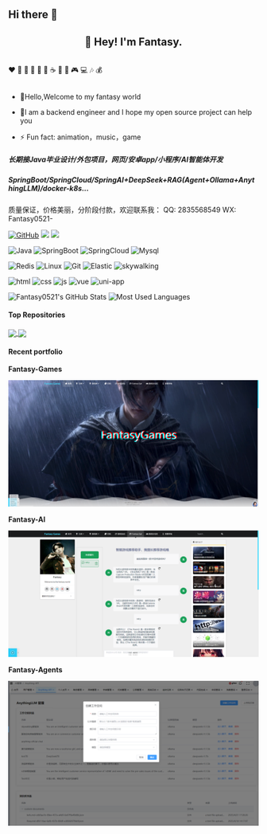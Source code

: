 ## Hi there 👋

<!--
**Fantasy0521/Fantasy0521** is a ✨ _special_ ✨ repository because its `README.md` (this file) appears on your GitHub profile.

Here are some ideas to get you started:

- 🔭 I’m currently working on ...
- 🌱 I’m currently learning ...
- 👯 I’m looking to collaborate on ...
- 🤔 I’m looking for help with ...
- 💬 Ask me about ...
- 📫 How to reach me: ...
- 😄 Pronouns: ...
- ⚡ Fun fact: ...
-->


<h2 align="center">👋 Hey! I'm Fantasy. </h2>
<br />
❤️ 🍦 🍓 🍉 🍋 🥛 ☕ 🍗 🍟 🎮 💻 🎶 💰
<br />
<br />

- 💬Hello,Welcome to my fantasy world

- 🤔I am a backend engineer and I hope my open source project can help you

- ⚡ Fun fact: animation，music，game

##### 长期接Java毕业设计/外包项目，网页/安卓app/小程序/AI智能体开发
##### SpringBoot/SpringCloud/SpringAI+DeepSeek+RAG(Agent+Ollama+AnythingLLM)/docker-k8s...
质量保证，价格美丽，分阶段付款，欢迎联系我：
QQ: 2835568549
WX: Fantasy0521-


[![GitHub](https://img.shields.io/badge/GitHub-181717?style=flat-square&logo=github&logoColor=white)](https://github.com/Fantasy0521)
[![](https://img.shields.io/badge/FantasyBlog-black?link=106.14.45.117%3A8080%2Fhome)](http://106.14.45.117:8080/home)
[![](https://img.shields.io/badge/OnlinePhotoAlbum-pink?link=106.14.45.117%3A8080%2Fhome)](http://106.14.45.117:8055/index.html)

![Java](https://img.shields.io/badge/Java-red?style=flat-square&logo=Java)
![SpringBoot](https://img.shields.io/badge/SpringBoot-Spring?style=flat-square&logo=spring)
![SpringCloud](https://img.shields.io/badge/SpringCloud-Spring?style=flat-square&logo=spring)
![Mysql](https://img.shields.io/badge/MySQL-blue?style=flat-square&logo=mysql&logoColor=black)

![Redis](https://img.shields.io/badge/Redis-DC382D?style=flat-square&logo=redis&logoColor=white)
![Linux](https://img.shields.io/badge/-Linux-FCC624?style=flat-square&logo=linux&logoColor=black)
![Git](https://img.shields.io/badge/-Git-f05032?style=flat-square&logo=Git&logoColor=white)
![Elastic](https://img.shields.io/badge/Elasticsearch-FEC514?style=flat-square&logo=Elastic&logoColor=white)
![skywalking](https://img.shields.io/badge/-skywalking-black?style=flat-square&logo=skywalking)

![html](https://img.shields.io/badge/-html-E34F26?style=flat-square&logo=html5&logoColor=white)
![css](https://img.shields.io/badge/-css-1572B6?style=flat-square&logo=css3)
![js](https://img.shields.io/badge/JavaScript-red?style=flat-square&logo=javascript)
![vue](https://img.shields.io/badge/Vue.js-black?style=flat-square&logo=vue.js)
![uni-app](https://img.shields.io/badge/uniapp-uniapp?style=flat-square&logo=uni-app)

<img height="130px" src="https://github-readme-stats.vercel.app/api?username=huangfan&hide_title=true&show_icons=true&hide=issues&include_all_commits=true&count_private=true&theme=graywhite&hide_border=true&bg_color=45,ff7979,ffd479,fffc79,73fa79" alt="Fantasy0521's GitHub Stats"> 
<img height="130px" src="https://github-readme-stats.vercel.app/api/top-langs?username=huangfan&hide_title=true&layout=compact&theme=graywhite&hide_border=true&bg_color=45,fffc79,73fa79,75f0db" alt="Most Used Languages">


#### Top Repositories


<a href="https://github.com/Fantasy0521/Fantasy-Games">
  <img align="center" src="https://github-readme-stats.vercel.app/api/pin/?username=Fantasy0521&repo=Fantasy-Games&theme=buefy" />
</a>
<a href="https://github.com/Fantasy0521/Fantasy-Blog">
  <img align="center" src="https://github-readme-stats.vercel.app/api/pin/?username=Fantasy0521&repo=Fantasy-Blog&theme=buefy" />
</a>

#### Recent portfolio

**Fantasy-Games**

![Fantasy-Games-img-index](assets/Fantasy-Games-img-index.png)

**Fantasy-AI**

![Fantasy-Games-ai](assets/Fantasy-Games-ai.png)

**Fantasy-Agents**

![DeepSeekChat-img-agents](assets/DeepSeekChat-img-agents.png)
